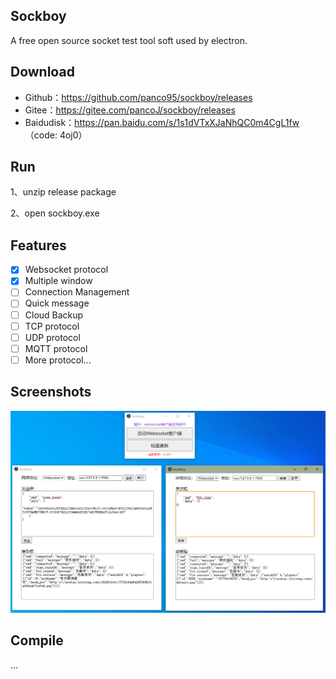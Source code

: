 ## Sockboy

A free open source socket test tool soft used by electron.

## Download

- Github：https://github.com/panco95/sockboy/releases
- Gitee：https://gitee.com/pancoJ/sockboy/releases
- Baidudisk：https://pan.baidu.com/s/1s1dVTxXJaNhQC0m4CgL1fw （code: 4oj0） 


## Run

1、unzip release package

2、open sockboy.exe

## Features

- [x] Websocket protocol
- [x] Multiple window
- [ ] Connection Management
- [ ] Quick message
- [ ] Cloud Backup
- [ ] TCP protocol
- [ ] UDP protocol
- [ ] MQTT protocol
- [ ] More protocol...

## Screenshots

![screenshot](/screenshots/2.png)

## Compile

...
